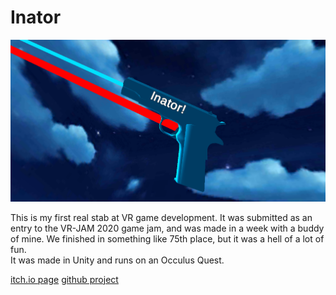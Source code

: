 # Inator
![inator picture](/images/inator.png)

This is my first real stab at VR game development. It was submitted as an entry to the VR-JAM 2020 game jam, and was made in a week with a buddy of mine. We finished in something like 75th place, but it was a hell of a lot of fun.
<br>
It was made in Unity and runs on an Occulus Quest. 

[itch.io page](https://jakeparente.itch.io/inator)
[github project](https://github.com/jakeparente/Inator)

